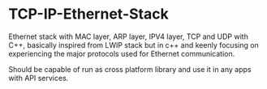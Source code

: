 # TCP-IP-Ethernet-Stack
Ethernet stack with MAC layer, ARP layer, IPV4 layer, TCP and UDP with C++, basically inspired from LWIP stack but in c++ and keenly focusing on experiencing the major protocols used for Ethernet communication.

Should be capable of run as cross platform library and use it in any apps with API services.
